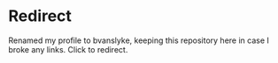# Redirect
Renamed my profile to bvanslyke, keeping this repository here in case I broke any links. Click to redirect.
